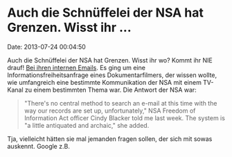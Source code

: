 Auch die Schnüffelei der NSA hat Grenzen. Wisst ihr \...
========================================================

Date: 2013-07-24 00:04:50

Auch die Schnüffelei der NSA hat Grenzen. Wisst ihr wo? Kommt ihr NIE
drauf! [Bei ihren internen
Emails](http://arstechnica.com/tech-policy/2013/07/nsa-says-it-cant-search-its-own-e-mails/).
Es ging um eine Informationsfreiheitsanfrage eines Dokumentarfilmers,
der wissen wollte, wie umfangreich eine bestimmte Kommunikation der NSA
mit einem TV-Kanal zu einem bestimmten Thema war. Die Antwort der NSA
war:

> \"There\'s no central method to search an e-mail at this time with the
> way our records are set up, unfortunately,\" NSA Freedom of
> Information Act officer Cindy Blacker told me last week. The system is
> \"a little antiquated and archaic,\" she added.

Tja, vielleicht hätten sie mal jemanden fragen sollen, der sich mit
sowas auskennt. Google z.B.
